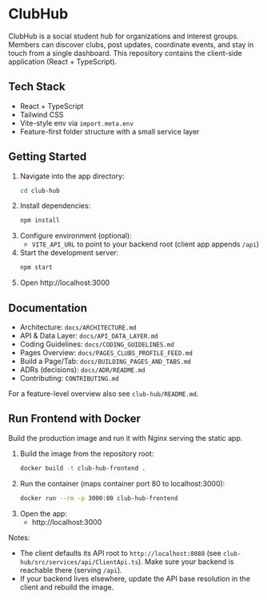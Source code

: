 # ClubHub

ClubHub is a social student hub for organizations and interest groups. Members can discover clubs, post updates, coordinate events, and stay in touch from a single dashboard. This repository contains the client-side application (React + TypeScript).

## Tech Stack

- React + TypeScript
- Tailwind CSS
- Vite-style env via `import.meta.env`
- Feature-first folder structure with a small service layer

## Getting Started

1. Navigate into the app directory:
   ```bash
   cd club-hub
   ```
2. Install dependencies:
   ```bash
   npm install
   ```
3. Configure environment (optional):
   - `VITE_API_URL` to point to your backend root (client app appends `/api`)
4. Start the development server:
   ```bash
   npm start
   ```
5. Open http://localhost:3000

## Documentation

- Architecture: `docs/ARCHITECTURE.md`
- API & Data Layer: `docs/API_DATA_LAYER.md`
- Coding Guidelines: `docs/CODING_GUIDELINES.md`
- Pages Overview: `docs/PAGES_CLUBS_PROFILE_FEED.md`
- Build a Page/Tab: `docs/BUILDING_PAGES_AND_TABS.md`
- ADRs (decisions): `docs/ADR/README.md`
- Contributing: `CONTRIBUTING.md`

For a feature-level overview also see `club-hub/README.md`.

## Run Frontend with Docker

Build the production image and run it with Nginx serving the static app.

1. Build the image from the repository root:
   ```bash
   docker build -t club-hub-frontend .
   ```
2. Run the container (maps container port 80 to localhost:3000):
   ```bash
   docker run --rm -p 3000:80 club-hub-frontend
   ```
3. Open the app:
   - http://localhost:3000

Notes:
- The client defaults its API root to `http://localhost:8080` (see `club-hub/src/services/api/ClientApi.ts`). Make sure your backend is reachable there (serving `/api`).
- If your backend lives elsewhere, update the API base resolution in the client and rebuild the image.
